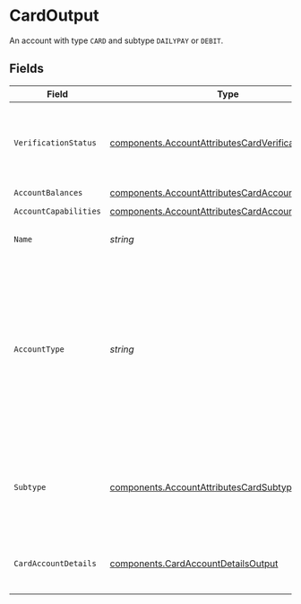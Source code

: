 # CardOutput

An account with type `CARD` and subtype `DAILYPAY` or `DEBIT`.


## Fields

| Field                                                                                                                                                                  | Type                                                                                                                                                                   | Required                                                                                                                                                               | Description                                                                                                                                                            | Example                                                                                                                                                                |
| ---------------------------------------------------------------------------------------------------------------------------------------------------------------------- | ---------------------------------------------------------------------------------------------------------------------------------------------------------------------- | ---------------------------------------------------------------------------------------------------------------------------------------------------------------------- | ---------------------------------------------------------------------------------------------------------------------------------------------------------------------- | ---------------------------------------------------------------------------------------------------------------------------------------------------------------------- |
| `VerificationStatus`                                                                                                                                                   | [components.AccountAttributesCardVerificationStatus](../../models/components/accountattributescardverificationstatus.md)                                               | :heavy_check_mark:                                                                                                                                                     | A code that indicates the status of an account that is a destination for funds.                                                                                        | VERIFIED                                                                                                                                                               |
| `AccountBalances`                                                                                                                                                      | [components.AccountAttributesCardAccountBalances](../../models/components/accountattributescardaccountbalances.md)                                                     | :heavy_check_mark:                                                                                                                                                     | N/A                                                                                                                                                                    |                                                                                                                                                                        |
| `AccountCapabilities`                                                                                                                                                  | [components.AccountAttributesCardAccountCapabilities](../../models/components/accountattributescardaccountcapabilities.md)                                             | :heavy_check_mark:                                                                                                                                                     | N/A                                                                                                                                                                    |                                                                                                                                                                        |
| `Name`                                                                                                                                                                 | *string*                                                                                                                                                               | :heavy_check_mark:                                                                                                                                                     | Display name for this account.                                                                                                                                         | Debit Card                                                                                                                                                             |
| `AccountType`                                                                                                                                                          | *string*                                                                                                                                                               | :heavy_check_mark:                                                                                                                                                     | The type of account. It differentiates between depository accounts (e.g. bank account), cards (e.g. debit) and earnings balance type of accounts (e.g. on demand pay). |                                                                                                                                                                        |
| `Subtype`                                                                                                                                                              | [components.AccountAttributesCardSubtype](../../models/components/accountattributescardsubtype.md)                                                                     | :heavy_check_mark:                                                                                                                                                     | The subtype of the account. Additional subtypes may be added over time                                                                                                 | DEBIT                                                                                                                                                                  |
| `CardAccountDetails`                                                                                                                                                   | [components.CardAccountDetailsOutput](../../models/components/cardaccountdetailsoutput.md)                                                                             | :heavy_check_mark:                                                                                                                                                     | The banking details of the account and account holder.                                                                                                                 |                                                                                                                                                                        |